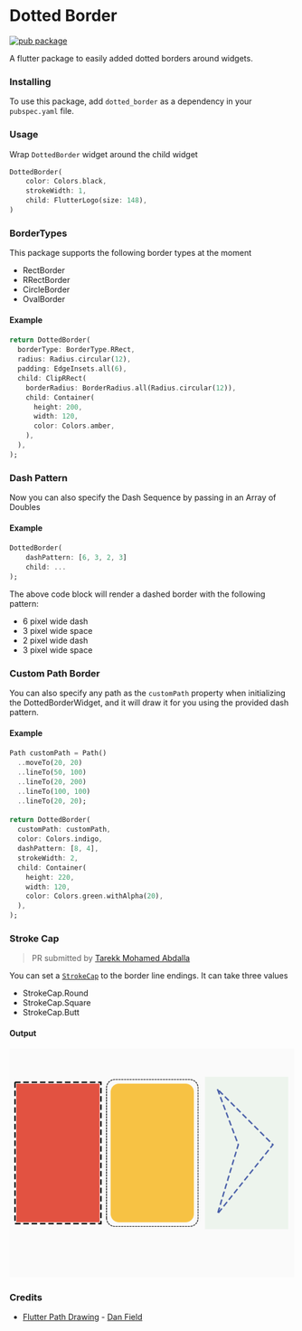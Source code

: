 # Dotted Border

[![pub package](https://img.shields.io/badge/pub-1.0.4-orange.svg)](https://pub.dev/packages/dotted_border)

A flutter package to easily added dotted borders around widgets.

### Installing

To use this package, add `dotted_border` as a dependency in your `pubspec.yaml` file.

### Usage

Wrap `DottedBorder` widget around the child widget

```dart
DottedBorder(
    color: Colors.black,
    strokeWidth: 1,
    child: FlutterLogo(size: 148),
)
```

### BorderTypes

This package supports the following border types at the moment
 * RectBorder
 * RRectBorder
 * CircleBorder
 * OvalBorder

#### Example

```dart
return DottedBorder(
  borderType: BorderType.RRect,
  radius: Radius.circular(12),
  padding: EdgeInsets.all(6),
  child: ClipRRect(
    borderRadius: BorderRadius.all(Radius.circular(12)),
    child: Container(
      height: 200,
      width: 120,
      color: Colors.amber,
    ),
  ),
);
```

### Dash Pattern

Now you can also specify the Dash Sequence by passing in an Array of Doubles

#### Example
```dart
DottedBorder(
    dashPattern: [6, 3, 2, 3] 
    child: ...
);
```

The above code block will render a dashed border with the following pattern:

* 6 pixel wide dash
* 3 pixel wide space
* 2 pixel wide dash
* 3 pixel wide space

### Custom Path Border

You can also specify any path as the `customPath` property when initializing the DottedBorderWidget, and it will draw it for you using the provided dash pattern.

#### Example

```dart
Path customPath = Path()
  ..moveTo(20, 20)
  ..lineTo(50, 100)
  ..lineTo(20, 200)
  ..lineTo(100, 100)
  ..lineTo(20, 20);

return DottedBorder(
  customPath: customPath,
  color: Colors.indigo,
  dashPattern: [8, 4],
  strokeWidth: 2,
  child: Container(
    height: 220,
    width: 120,
    color: Colors.green.withAlpha(20),
  ),
);
```

### Stroke Cap

> PR submitted by [Tarekk Mohamed Abdalla](https://github.com/TarekkMA)

You can set a [`StrokeCap`](https://api.flutter.dev/flutter/dart-ui/StrokeCap-class.html) to the border line endings. It can take three values

* StrokeCap.Round
* StrokeCap.Square
* StrokeCap.Butt

#### Output

![Flutter dotted border image](assets/image.png?raw=true "Flutter Dotted Border Image" )

### Credits

* [Flutter Path Drawing](https://github.com/dnfield/flutter_path_drawing) - [Dan Field](https://github.com/dnfield)